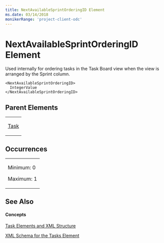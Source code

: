 ```yaml
---
title: NextAvailableSprintOrderingID Element
ms.date: 03/14/2018
monikerRange: 'project-client-odc'
---
```


# NextAvailableSprintOrderingID Element




Used internally for ordering tasks in the Task Board view when the view is arranged by the Sprint column.

    <NextAvailableSprintOrderingID>
      IntegerValue
    </NextAvailableSprintOrderingID>

## Parent Elements

<table>
<colgroup>
<col style="width: 100%" />
</colgroup>
<tbody>
<tr class="odd">
<td><p><a href="task-element.md">Task</a></p></td>
</tr>
</tbody>
</table>

## Occurrences

<table>
<colgroup>
<col style="width: 100%" />
</colgroup>
<tbody>
<tr class="odd">
<td><p>Minimum: 0</p>
<p>Maximum: 1</p></td>
</tr>
</tbody>
</table>

## See Also

#### Concepts

[Task Elements and XML Structure](task-elements-and-xml-structure.md)

[XML Schema for the Tasks Element](xml-schema-for-the-tasks-element.md)

